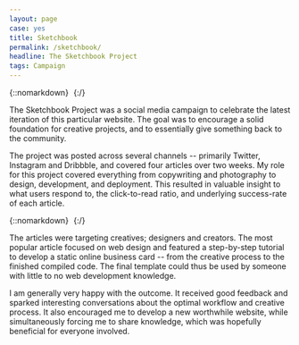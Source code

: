 ```yaml
---
layout: page
case: yes
title: Sketchbook
permalink: /sketchbook/
headline: The Sketchbook Project
tags: Campaign
---
```


{::nomarkdown}
<img src="../img/assets/load.gif" data-src="../img/sketchbook/img-01.jpg" alt="The Sketchbook Project">
{:/}

<p class="lead">The Sketchbook Project was a social media campaign to celebrate the latest iteration of this particular website. The goal was to encourage a solid foundation for creative projects, and to essentially give something back to the community.</p>

The project was posted across several channels -- primarily Twitter, Instagram and Dribbble, and covered four articles over two weeks. My role for this project covered everything from copywriting and photography to design, development, and deployment. This resulted in valuable insight to what users respond to, the click-to-read ratio, and underlying success-rate of each article.

<div class="div"></div>

{::nomarkdown}
<img src="../img/assets/load.gif" data-src="../img/sketchbook/img-02.jpg" alt="The Sketchbook Project">
{:/}

<div class="div"></div>

The articles were targeting creatives; designers and creators. The most popular article focused on web design and featured a step-by-step tutorial to develop a static online business card -- from the creative process to the finished compiled code. The final template could thus be used by someone with little to no web development knowledge.

I am generally very happy with the outcome. It received good feedback and sparked interesting conversations about the optimal workflow and creative process. It also encouraged me to develop a new worthwhile website, while simultaneously forcing me to share knowledge, which was hopefully beneficial for everyone involved.

<div class="div"></div>
